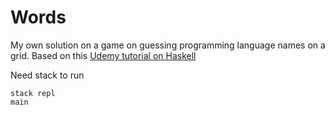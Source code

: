 # Words

My own solution on a game on guessing programming language names on a grid. Based on this [Udemy tutorial on Haskell](https://www.udemy.com/learning-path-haskell-functional-programming-and-haskell/learn/v4/t/lecture/6898652?start=0words)

Need stack to run

```
stack repl
main
```
